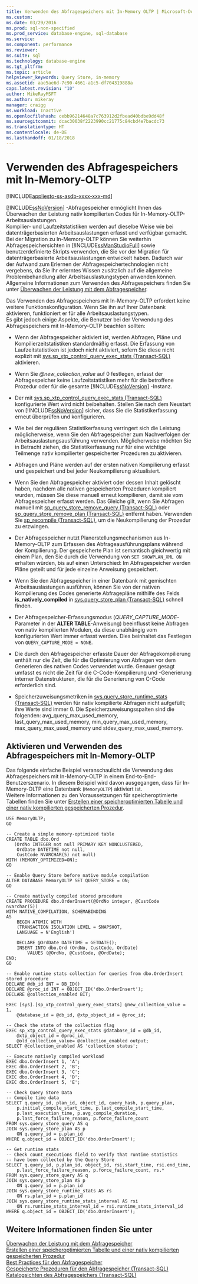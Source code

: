 ```yaml
---
title: Verwenden des Abfragespeichers mit In-Memory OLTP | Microsoft-Dokumentation
ms.custom: 
ms.date: 03/29/2016
ms.prod: sql-non-specified
ms.prod_service: database-engine, sql-database
ms.service: 
ms.component: performance
ms.reviewer: 
ms.suite: sql
ms.technology: database-engine
ms.tgt_pltfrm: 
ms.topic: article
helpviewer_keywords: Query Store, in-memory
ms.assetid: aae5ae6d-7c90-4661-a1c5-df704319888a
caps.latest.revision: "10"
author: MikeRayMSFT
ms.author: mikeray
manager: craigg
ms.workload: Inactive
ms.openlocfilehash: cebb96214648a7c763912d2fbead40bdbe9dd48f
ms.sourcegitcommit: dcac30038f2223990cc21775c84cbd4e7bacdc73
ms.translationtype: HT
ms.contentlocale: de-DE
ms.lasthandoff: 01/18/2018
---
```

# <a name="using-the-query-store-with-in-memory-oltp"></a>Verwenden des Abfragespeichers mit In-Memory-OLTP
[!INCLUDE[appliesto-ss-asdb-xxxx-xxx-md](../../includes/appliesto-ss-asdb-xxxx-xxx-md.md)]

  [!INCLUDE[ssNoVersion](../../includes/ssnoversion-md.md)] -Abfragespeicher ermöglicht Ihnen das Überwachen der Leistung nativ kompilierten Codes für In-Memory-OLTP-Arbeitsauslastungen.  
Kompilier- und Laufzeitstatistiken werden auf dieselbe Weise wie bei datenträgerbasierten Arbeitsauslastungen erfasst und verfügbar gemacht.   
Bei der Migration zu In-Memory-OLTP können Sie weiterhin Abfragespeichersichten in [!INCLUDE[ssManStudioFull](../../includes/ssmanstudiofull-md.md)] sowie benutzerdefinierte Skripts verwenden, die Sie vor der Migration für datenträgerbasierte Arbeitsauslastungen entwickelt haben. Dadurch war der Aufwand zum Erlernen der Abfragespeichertechnologien nicht vergebens, da Sie Ihr erlerntes Wissen zusätzlich auf die allgemeine Problembehandlung aller Arbeitsauslastungstypen anwenden können.  
Allgemeine Informationen zum Verwenden des Abfragespeichers finden Sie unter [Überwachen der Leistung mit dem Abfragespeicher](../../relational-databases/performance/monitoring-performance-by-using-the-query-store.md).  
  
 Das Verwenden des Abfragespeichers mit In-Memory-OLTP erfordert keine weitere Funktionskonfiguration. Wenn Sie ihn auf Ihrer Datenbank aktivieren, funktioniert er für alle Arbeitsauslastungstypen.   
Es gibt jedoch einige Aspekte, die Benutzer bei der Verwendung des Abfragespeichers mit In-Memory-OLTP beachten sollten:  
  
-   Wenn der Abfragespeicher aktiviert ist, werden Abfragen, Pläne und Kompilierzeitstatistiken standardmäßig erfasst. Die Erfassung von Laufzeitstatistiken ist jedoch nicht aktiviert, sofern Sie diese nicht explizit mit [sys.sp_xtp_control_query_exec_stats &#40;Transact-SQL&#41;](../../relational-databases/system-stored-procedures/sys-sp-xtp-control-query-exec-stats-transact-sql.md) aktivieren.  
  
-   Wenn Sie *@new_collection_value* auf 0 festlegen, erfasst der Abfragespeicher keine Laufzeitstatistiken mehr für die betroffene Prozedur oder für die gesamte [!INCLUDE[ssNoVersion](../../includes/ssnoversion-md.md)] -Instanz.  
  
-   Der mit [sys.sp_xtp_control_query_exec_stats &#40;Transact-SQL&#41;](../../relational-databases/system-stored-procedures/sys-sp-xtp-control-query-exec-stats-transact-sql.md) konfigurierte Wert wird nicht beibehalten. Stellen Sie nach dem Neustart von [!INCLUDE[ssNoVersion](../../includes/ssnoversion-md.md)] sicher, dass Sie die Statistikerfassung erneut überprüfen und konfigurieren.  
  
-   Wie bei der regulären Statistikerfassung verringert sich die Leistung möglicherweise, wenn Sie den Abfragespeicher zum Nachverfolgen der Arbeitsauslastungsausführung verwenden. Möglicherweise möchten Sie in Betracht ziehen, die Statistikerfassung nur für eine wichtige Teilmenge nativ kompilierter gespeicherter Prozeduren zu aktivieren.  
  
-   Abfragen und Pläne werden auf der ersten nativen Kompilierung erfasst und gespeichert und bei jeder Neukompilierung aktualisiert.  
  
-   Wenn Sie den Abfragespeicher aktiviert oder dessen Inhalt gelöscht haben, nachdem alle nativen gespeicherten Prozeduren kompiliert wurden, müssen Sie diese manuell erneut kompilieren, damit sie vom Abfragespeicher erfasst werden. Das Gleiche gilt, wenn Sie Abfragen manuell mit [sp_query_store_remove_query &#40;Transact-SQL&#41;](../../relational-databases/system-stored-procedures/sp-query-store-remove-query-transact-sql.md) oder [sp_query_store_remove_plan &#40;Transact-SQL&#41;](../../relational-databases/system-stored-procedures/sp-query-store-remove-plan-transct-sql.md) entfernt haben. Verwenden Sie [sp_recompile &#40;Transact-SQL&#41;](../../relational-databases/system-stored-procedures/sp-recompile-transact-sql.md), um die Neukompilierung der Prozedur zu erzwingen.  
  
-   Der Abfragespeicher nutzt Planerstellungsmechanismen aus In-Memory-OLTP zum Erfassen des Abfrageausführungsplans während der Kompilierung. Der gespeicherte Plan ist semantisch gleichwertig mit einem Plan, den Sie durch die Verwendung von `SET SHOWPLAN_XML ON` erhalten würden, bis auf einen Unterschied: Im Abfragespeicher werden Pläne geteilt und für jede einzelne Anweisung gespeichert.  
    
-   Wenn Sie den Abfragespeicher in einer Datenbank mit gemischten Arbeitsauslastungen ausführen, können Sie von der nativen Kompilierung des Codes generierte Abfragepläne mithilfe des Felds **is_natively_compiled** in [sys.query_store_plan &#40;Transact-SQL&#41;](../../relational-databases/system-catalog-views/sys-query-store-plan-transact-sql.md) schnell finden.  
  
-   Der Abfragespeicher-Erfassungsmodus (*QUERY_CAPTURE_MODE*-Parameter in der **ALTER TABLE**-Anweisung) beeinflusst keine Abfragen von nativ kompilierten Modulen, da diese unabhängig vom konfigurierten Wert immer erfasst werden. Dies beinhaltet das Festlegen von `QUERY_CAPTURE_MODE = NONE`.  
  
-   Die durch den Abfragespeicher erfasste Dauer der Abfragekompilierung enthält nur die Zeit, die für die Optimierung von Abfragen vor dem Generieren des nativen Codes verwendet wurde. Genauer gesagt umfasst es nicht die Zeit für die C-Code-Kompilierung und -Generierung interner Datenstrukturen, die für die Generierung von C-Code erforderlich sind.  
  
-   Speicherzuweisungsmetriken in [sys.query_store_runtime_stats &#40;Transact-SQL&#41;](../../relational-databases/system-catalog-views/sys-query-store-runtime-stats-transact-sql.md) werden für nativ kompilierte Abfragen nicht aufgefüllt; ihre Werte sind immer 0. Die Speicherzuweisungsspalten sind die folgenden: avg_query_max_used_memory, last_query_max_used_memory, min_query_max_used_memory, max_query_max_used_memory und stdev_query_max_used_memory.  
  
## <a name="enabling-and-using-query-store-with-in-memory-oltp"></a>Aktivieren und Verwenden des Abfragespeichers mit In-Memory-OLTP  
 Das folgende einfache Beispiel veranschaulicht die Verwendung des Abfragespeichers mit In-Memory-OLTP in einem End-to-End-Benutzerszenario. In diesem Beispiel wird davon ausgegangen, dass für In-Memory-OLTP eine Datenbank (`MemoryOLTP`) aktiviert ist.  
    Weitere Informationen zu den Voraussetzungen für speicheroptimierte Tabellen finden Sie unter [Erstellen einer speicheroptimierten Tabelle und einer nativ kompilierten gespeicherten Prozedur](../../relational-databases/in-memory-oltp/creating-a-memory-optimized-table-and-a-natively-compiled-stored-procedure.md).  
  
```  
USE MemoryOLTP;  
GO  
  
-- Create a simple memory-optimized table   
CREATE TABLE dbo.Ord  
   (OrdNo INTEGER not null PRIMARY KEY NONCLUSTERED,   
    OrdDate DATETIME not null,   
    CustCode NVARCHAR(5) not null)   
WITH (MEMORY_OPTIMIZED=ON);  
GO  
  
-- Enable Query Store before native module compilation  
ALTER DATABASE MemoryOLTP SET QUERY_STORE = ON;  
GO  
  
-- Create natively compiled stored procedure  
CREATE PROCEDURE dbo.OrderInsert(@OrdNo integer, @CustCode nvarchar(5))  
WITH NATIVE_COMPILATION, SCHEMABINDING  
AS   
    BEGIN ATOMIC WITH  
    (TRANSACTION ISOLATION LEVEL = SNAPSHOT,  
    LANGUAGE = N'English')  
  
    DECLARE @OrdDate DATETIME = GETDATE();  
    INSERT INTO dbo.Ord (OrdNo, CustCode, OrdDate)   
        VALUES (@OrdNo, @CustCode, @OrdDate);  
END;  
GO  
  
-- Enable runtime stats collection for queries from dbo.OrderInsert stored procedure  
DECLARE @db_id INT = DB_ID()  
DECLARE @proc_id INT = OBJECT_ID('dbo.OrderInsert');  
DECLARE @collection_enabled BIT;  
  
EXEC [sys].[sp_xtp_control_query_exec_stats] @new_collection_value = 1,   
    @database_id = @db_id, @xtp_object_id = @proc_id;  
  
-- Check the state of the collection flag  
EXEC sp_xtp_control_query_exec_stats @database_id = @db_id,   
    @xtp_object_id = @proc_id,   
    @old_collection_value= @collection_enabled output;  
SELECT @collection_enabled AS 'collection status';  
  
-- Execute natively compiled workload  
EXEC dbo.OrderInsert 1, 'A';  
EXEC dbo.OrderInsert 2, 'B';  
EXEC dbo.OrderInsert 3, 'C';  
EXEC dbo.OrderInsert 4, 'D';  
EXEC dbo.OrderInsert 5, 'E';  
  
-- Check Query Store Data  
-- Compile time data  
SELECT q.query_id, plan_id, object_id, query_hash, p.query_plan,  
    p.initial_compile_start_time, p.last_compile_start_time,   
    p.last_execution_time, p.avg_compile_duration,  
    p.last_force_failure_reason, p.force_failure_count  
FROM sys.query_store_query AS q  
JOIN sys.query_store_plan AS p   
    ON q.query_id = p.plan_id  
WHERE q.object_id = OBJECT_ID('dbo.OrderInsert');  
  
-- Get runtime stats  
-- Check count_executions field to verify that runtime statistics   
-- have been collected by the Query Store  
SELECT q.query_id, p.plan_id, object_id, rsi.start_time, rsi.end_time,    
    p.last_force_failure_reason, p.force_failure_count, rs.*  
FROM sys.query_store_query AS q  
JOIN sys.query_store_plan AS p   
    ON q.query_id = p.plan_id  
JOIN sys.query_store_runtime_stats AS rs   
    ON rs.plan_id = p.plan_id  
JOIN sys.query_store_runtime_stats_interval AS rsi   
    ON rs.runtime_stats_interval_id = rsi.runtime_stats_interval_id  
WHERE q.object_id = OBJECT_ID('dbo.OrderInsert');  
```  
  
## <a name="see-also"></a>Weitere Informationen finden Sie unter  
 [Überwachen der Leistung mit dem Abfragespeicher](../../relational-databases/performance/monitoring-performance-by-using-the-query-store.md)   
 [Erstellen einer speicheroptimierten Tabelle und einer nativ kompilierten gespeicherten Prozedur](../../relational-databases/in-memory-oltp/creating-a-memory-optimized-table-and-a-natively-compiled-stored-procedure.md)   
 [Best Practices für den Abfragespeicher](../../relational-databases/performance/best-practice-with-the-query-store.md)   
 [Gespeicherte Prozeduren für den Abfragespeicher &#40;Transact-SQL&#41;](../../relational-databases/system-stored-procedures/query-store-stored-procedures-transact-sql.md)   
 [Katalogsichten des Abfragespeichers &#40;Transact-SQL&#41;](../../relational-databases/system-catalog-views/query-store-catalog-views-transact-sql.md)  
  
  
